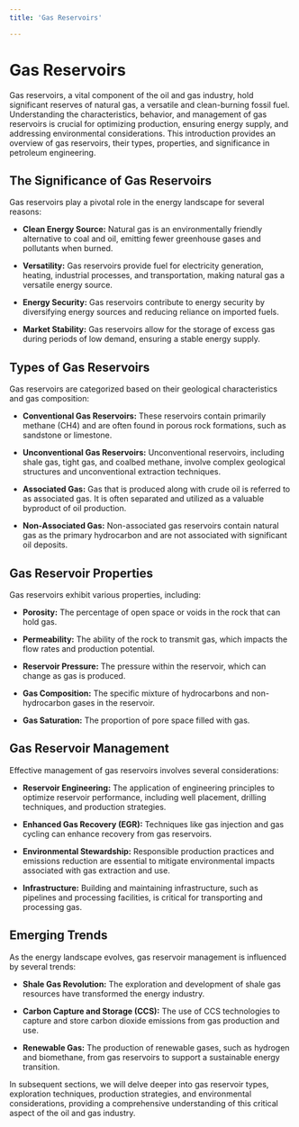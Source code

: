 ```yaml
---
title: 'Gas Reservoirs'

---
```


# Gas Reservoirs

Gas reservoirs, a vital component of the oil and gas industry, hold significant reserves of natural gas, a versatile and clean-burning fossil fuel. Understanding the characteristics, behavior, and management of gas reservoirs is crucial for optimizing production, ensuring energy supply, and addressing environmental considerations. This introduction provides an overview of gas reservoirs, their types, properties, and significance in petroleum engineering.

## The Significance of Gas Reservoirs

Gas reservoirs play a pivotal role in the energy landscape for several reasons:

- **Clean Energy Source:** Natural gas is an environmentally friendly alternative to coal and oil, emitting fewer greenhouse gases and pollutants when burned.

- **Versatility:** Gas reservoirs provide fuel for electricity generation, heating, industrial processes, and transportation, making natural gas a versatile energy source.

- **Energy Security:** Gas reservoirs contribute to energy security by diversifying energy sources and reducing reliance on imported fuels.

- **Market Stability:** Gas reservoirs allow for the storage of excess gas during periods of low demand, ensuring a stable energy supply.

## Types of Gas Reservoirs

Gas reservoirs are categorized based on their geological characteristics and gas composition:

- **Conventional Gas Reservoirs:** These reservoirs contain primarily methane (CH4) and are often found in porous rock formations, such as sandstone or limestone.

- **Unconventional Gas Reservoirs:** Unconventional reservoirs, including shale gas, tight gas, and coalbed methane, involve complex geological structures and unconventional extraction techniques.

- **Associated Gas:** Gas that is produced along with crude oil is referred to as associated gas. It is often separated and utilized as a valuable byproduct of oil production.

- **Non-Associated Gas:** Non-associated gas reservoirs contain natural gas as the primary hydrocarbon and are not associated with significant oil deposits.

## Gas Reservoir Properties

Gas reservoirs exhibit various properties, including:

- **Porosity:** The percentage of open space or voids in the rock that can hold gas.

- **Permeability:** The ability of the rock to transmit gas, which impacts the flow rates and production potential.

- **Reservoir Pressure:** The pressure within the reservoir, which can change as gas is produced.

- **Gas Composition:** The specific mixture of hydrocarbons and non-hydrocarbon gases in the reservoir.

- **Gas Saturation:** The proportion of pore space filled with gas.

## Gas Reservoir Management

Effective management of gas reservoirs involves several considerations:

- **Reservoir Engineering:** The application of engineering principles to optimize reservoir performance, including well placement, drilling techniques, and production strategies.

- **Enhanced Gas Recovery (EGR):** Techniques like gas injection and gas cycling can enhance recovery from gas reservoirs.

- **Environmental Stewardship:** Responsible production practices and emissions reduction are essential to mitigate environmental impacts associated with gas extraction and use.

- **Infrastructure:** Building and maintaining infrastructure, such as pipelines and processing facilities, is critical for transporting and processing gas.

## Emerging Trends

As the energy landscape evolves, gas reservoir management is influenced by several trends:

- **Shale Gas Revolution:** The exploration and development of shale gas resources have transformed the energy industry.

- **Carbon Capture and Storage (CCS):** The use of CCS technologies to capture and store carbon dioxide emissions from gas production and use.

- **Renewable Gas:** The production of renewable gases, such as hydrogen and biomethane, from gas reservoirs to support a sustainable energy transition.

In subsequent sections, we will delve deeper into gas reservoir types, exploration techniques, production strategies, and environmental considerations, providing a comprehensive understanding of this critical aspect of the oil and gas industry.
